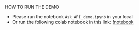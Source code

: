 HOW TO RUN THE DEMO

- Please run the notebook `Ask_API_demo.ipynb` in your local
- Or run the following colab notebook in this link: [!notebook](%3CmxGraphModel%3E%3Croot%3E%3CmxCell%20id%3D%220%22%2F%3E%3CmxCell%20id%3D%221%22%20parent%3D%220%22%2F%3E%3CmxCell%20id%3D%222%22%20value%3D%22find_top_k_similar%22%20style%3D%22edgeLabel%3Bhtml%3D1%3Balign%3Dcenter%3BverticalAlign%3Dmiddle%3Bresizable%3D0%3Bpoints%3D%5B%5D%3B%22%20vertex%3D%221%22%20connectable%3D%220%22%20parent%3D%221%22%3E%3CmxGeometry%20x%3D%22730.4036254784542%22%20y%3D%22571.7583969423856%22%20as%3D%22geometry%22%2F%3E%3C%2FmxCell%3E%3C%2Froot%3E%3C%2FmxGraphModel%3E)
